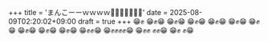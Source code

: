 +++
title = 'まんこーーｗｗｗｗ🤣🤣🤣🤣🤣🤣🤣'
date = 2025-08-09T02:20:02+09:00
draft = true
+++
😁✊
😁✊😁
  😁✊😁
    😁✊😁
     😁✊😁
       😁✊😁
        😁✊😁
         😁✊😁
          😁✊😁
          😁✊😁
      😁✊✊😁
 😁✊✊✊✊😁
 😁✊✊  ✊✊😁
    😁✊       ✊😁
